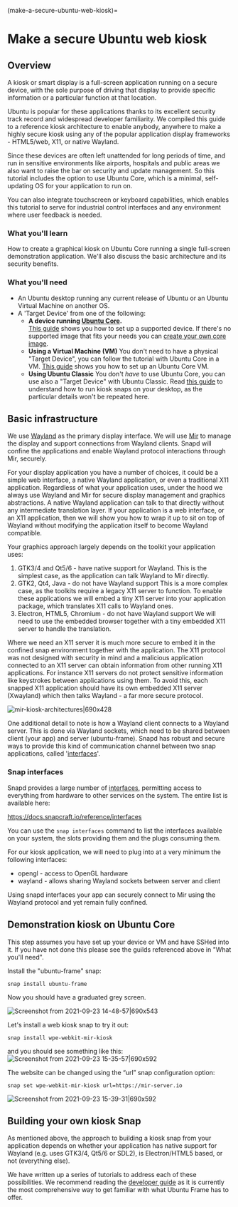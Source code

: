 (make-a-secure-ubuntu-web-kiosk)=

# Make a secure Ubuntu web kiosk

## Overview

A kiosk or smart display is a full-screen application running on a secure device, with the sole purpose of driving that display to provide specific information or a particular function at that location.

Ubuntu is popular for these applications thanks to its excellent security track record and widespread developer familiarity. We compiled this guide to a reference kiosk architecture to enable anybody, anywhere to make a highly secure kiosk using any of the popular application display frameworks - HTML5/web, X11, or native Wayland.

Since these devices are often left unattended for long periods of time, and run in sensitive environments like airports, hospitals and public areas we also want to raise the bar on security and update management. So this tutorial includes the option to use Ubuntu Core, which is a minimal, self-updating OS for your application to run on.

You can also integrate touchscreen or keyboard capabilities, which enables this tutorial to serve for industrial control interfaces and any environment where user feedback is needed.

### What you'll learn

How to create a graphical kiosk on Ubuntu Core running a single full-screen demonstration application. We'll also discuss the basic architecture and its security benefits.

### What you'll need

- An Ubuntu desktop running any current release of Ubuntu or an Ubuntu Virtual Machine on another OS.
- A 'Target Device' from one of the following:
  - **A device running [Ubuntu Core](https://www.ubuntu.com/core).**<br /> [This guide](https://developer.ubuntu.com/core/get-started/installation-medias) shows you how to set up a supported device. If there's no supported image that fits your needs you can [create your own core image](https://snapcraft.io/tutorials/create-your-own-core-20-image).
  - **Using a Virtual Machine (VM)** You don't need to have a physical "Target Device", you can follow the tutorial with Ubuntu Core in a VM. [This guide](https://discourse.ubuntu.com/t/ubuntu-core-preparing-a-virtual-machine-with-graphics-support/22471) shows you how to set up an Ubuntu Core VM.
  - **Using Ubuntu Classic** You don't *have* to use Ubuntu Core, you can use also a "Target Device" with Ubuntu Classic. Read [this guide](https://discourse.ubuntu.com/t/howto-run-your-kiosk-snap-on-your-desktop/11180) to understand how to run kiosk snaps on your desktop, as the particular details won't be repeated here.

## Basic infrastructure

We use [Wayland](https://wayland.freedesktop.org/) as the primary display interface. We will use [Mir](https://mir-server.io/) to manage the display and support connections from Wayland clients. Snapd will confine the applications and enable Wayland protocol interactions through Mir, securely.

For your display application you have a number of choices, it could be a simple web interface, a native Wayland application, or even a traditional X11 application. Regardless of what your application uses, under the hood we always use Wayland and Mir for secure display management and graphics abstractions. A native Wayland application can talk to that directly without any intermediate translation layer. If your application is a web interface, or an X11 application, then we will show you how to wrap it up to sit on top of Wayland without modifying the application itself to become Wayland compatible.

Your graphics approach largely depends on the toolkit your application uses:

1. GTK3/4 and Qt5/6 - have native support for Wayland. This is the simplest case, as the application can talk Wayland to Mir directly.
1. GTK2, Qt4, Java - do not have Wayland support This is a more complex case, as the toolkits require a legacy X11 server to function. To enable these applications we will embed a tiny X11 server into your application package, which translates X11 calls to Wayland ones.
1. Electron, HTML5, Chromium - do not have Wayland support We will need to use the embedded browser together with a tiny embedded X11 server to handle the translation.

Where we need an X11 server it is much more secure to embed it in the confined snap environment together with the application. The X11 protocol was not designed with security in mind and a malicious application connected to an X11 server can obtain information from other running X11 applications. For instance X11 servers do not protect sensitive information like keystrokes between applications using them. To avoid this, each snapped X11 application should have its own embedded X11 server (Xwayland) which then talks Wayland - a far more secure protocol.

![mir-kiosk-architectures|690x428](upload://ghYyVcPUi4A3tqW1T4cwQRLf7Mx.png)

One additional detail to note is how a Wayland client connects to a Wayland server. This is done via Wayland sockets, which need to be shared between client (your app) and server (ubuntu-frame). Snapd has robust and secure ways to provide this kind of communication channel between two snap applications, called '[interfaces](https://docs.snapcraft.io/core/interfaces)'.

### Snap interfaces

Snapd provides a large number of [interfaces](https://docs.snapcraft.io/core/interfaces), permitting access to everything from hardware to other services on the system. The entire list is available here:

<https://docs.snapcraft.io/reference/interfaces>

You can use the `snap interfaces` command to list the interfaces available on your system, the slots providing them and the plugs consuming them.

For our kiosk application, we will need to plug into at a very minimum the following interfaces:

- opengl - access to OpenGL hardware
- wayland - allows sharing Wayland sockets between server and client

Using snapd interfaces your app can securely connect to Mir using the Wayland protocol and yet remain fully confined.

## Demonstration kiosk on Ubuntu Core

This step assumes you have set up your device or VM and have SSHed into it. If you have not done this please see the guilds referenced above in "What you'll need".

Install the "ubuntu-frame" snap:

```text
snap install ubuntu-frame
```

Now you should have a graduated grey screen.

![Screenshot from 2021-09-23 14-48-57|690x543](upload://4ULFzAySmNkumntEAhHlMjp0y84.png)

Let's install a web kiosk snap to try it out:

```text
snap install wpe-webkit-mir-kiosk
```

and you should see something like this:
![Screenshot from 2021-09-23 15-35-57|690x592](upload://5npz9Jpnj02hvHcLIcLGNQEVaPR.jpeg)

The website can be changed using the “url” snap configuration option:

```text
snap set wpe-webkit-mir-kiosk url=https://mir-server.io
```

![Screenshot from 2021-09-23 15-39-31|690x592](upload://s9pLRZEiVAkJdXTstMvLzjTtU8U.jpeg)

## Building your own kiosk Snap

As mentioned above, the approach to building a kiosk snap from your application depends on whether your application has native support for Wayland (e.g. uses GTK3/4, Qt5/6 or SDL2), is Electron/HTML5 based, or not (everything else).

We have written up a series of tutorials to address each of these possibilities. We recommend reading the [developer guide](https://mir-server.io/docs/developer-guide) as it is currently the most comprehensive way to get familiar with what Ubuntu Frame has to offer.
